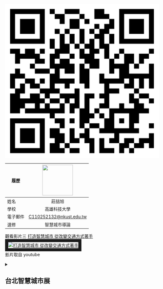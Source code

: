 <img src="https://github.com/leochuang0803/1/blob/main/exported_qrcode_image_600.png">

|      履歷        |<img src="https://avatars.githubusercontent.com/u/22648375?v=4" width=100 height=100/>|
| ---------------- |:-----------------------------:|
| 姓名             | 莊喆旭                  |
| 學校             | 高雄科技大學                  |
| 電子郵件         | C110252132@nkust.edu.tw          |
| 選修             | 智慧城市導論                  |

觀看影片三
<a href="https://www.youtube.com/watch?v=ckWZJspGe6I" target="_blank">打造智慧城市 從改變交通方式著手</a><br>
<a href="http://www.youtube.com/watch?feature=player_embedded&v=_fL85yFLZGg" target="_blank"><img src="http://img.youtube.com/vi/ckWZJspGe6I/0.jpg" 
alt="打造智慧城市 從改變交通方式著手" width="400" height="250" border="10" /></a>
<br>影片取自 youtube

<details>
<summary>

## 台北智慧城市展

</summary>
(一)、 展出日期：2024年3月19日（二）至3月22日（五），共4天<br>
(二)、 展出地點：台北南港展覽館2館（台北市南港區經貿二路2號）<br>
(三)、 參展區域：<br>
  
|物聯網應用(5G AIoT)	| 智慧交通 | 智慧治理 | 智慧建築 |
|-------------------|---------|----------|---------|
|智慧安防 | 智慧醫療 | 智慧教育 |  智慧金融 |
|智慧能源 | 新創	   | AI+專區  |-----------|	

(四)、 參展解決方案<br>
物聯網應用<br>
|智慧交通：| 自動駕駛、智慧公車、智慧車隊、智慧航運、智慧停車、智慧載具、智慧運輸、智慧物流、智慧倉儲|
|---------|---------------------------------------------------------------------------------|
|智慧治理：| 智慧政府、智慧港務、智慧稅務、智慧警政|
|智慧建築：| 智慧物業、智慧社區、智慧門禁、智慧家庭、智慧園區、智慧辦公室、智慧溫室、智慧農漁業|
|智慧安防：| 智慧杆、智慧路燈、智慧水務、智慧水質監測、智慧觀光、智慧安防、智慧防救災、智慧感測|
|智慧醫療：| 健康促進、智慧穿戴、智慧照護、智慧醫院、遠距照護、遠距醫療、智慧防疫|
|智慧教育：| 智慧校園、智慧教室、遠距教學|
|智慧金融：| 智慧支付、智慧零售、無人商店|
|智慧能源：| 智慧能源、智慧創能、智慧節能、智慧儲能、智慧電網、智慧電表|
|AI+專區  ||
|其他     ||
</details>
